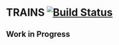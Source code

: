 # TRAINS [![Build Status](https://travis-ci.com/caay2000/trains.svg?branch=master)](https://travis-ci.com/caay2000/trains)

## Work in Progress

